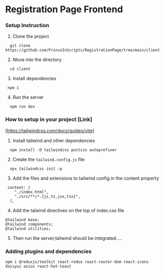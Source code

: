 # Registration Page Frontend

### Setup Instruction

1. Clone the project

```
  git clone https://github.com/PrinceInScripts/RegistrationPage/tree/main/client
```

2. Move into the directory

```
  cd client
```

3. Install dependencies

```
 npm i 
```

4. Run the server

```
  npm run dev
```

### How to setup in your project [Link]
[https://tailwindcss.com/docs/guides/vite]

1. Install tailwind and other dependencies
```
  npm install -D tailwindcss postcss autoprefixer
```

2. Create the `tailwind.config.js` file
```
  npx tailwindcss init -p
```

3. Add the files and extensions to tailwind config in the content property
```
 content: [
    "./index.html",
    "./src/**/*.{js,ts,jsx,tsx}",
  ],
```

4. Add the talwind directives on the top of index.css file
```
@tailwind base;
@tailwind components;
@tailwind utilities;
```

5. Then run the server,tailwind should be integrated.....

### Adding plugins and dependencies

```
npm i @reduxjs/toolkit react-redux react-router-dom react-icons daisyui axios react-hot-toast 
```

